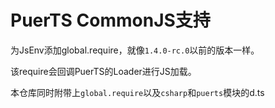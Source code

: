 # PuerTS CommonJS支持

为JsEnv添加global.require，就像`1.4.0-rc.0`以前的版本一样。

该require会回调PuerTS的Loader进行JS加载。

本仓库同时附带上`global.require`以及`csharp`和`puerts`模块的d.ts
